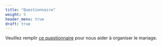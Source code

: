 ```yaml
---
title: "Questionnaire"
weight: 5
header_menu: true
draft: true
---
```


Veuillez remplir [ce questionnaire](https://docs.google.com/forms/d/e/1FAIpQLSfd-lbKD-LF6TU6iZMvkAr9zh7gLO9jZrXtL9Bh57XFQcSeTA/viewform?usp=sf_link)
pour nous aider à organiser le mariage.
